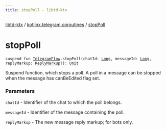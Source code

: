 ```yaml
---
title: stopPoll - libtd-ktx
---
```


[libtd-ktx](../index.html) / [kotlinx.telegram.coroutines](index.html) / [stopPoll](./stop-poll.html)

# stopPoll

`suspend fun `[`TelegramFlow`](../kotlinx.telegram.core/-telegram-flow/index.html)`.stopPoll(chatId: `[`Long`](https://kotlinlang.org/api/latest/jvm/stdlib/kotlin/-long/index.html)`, messageId: `[`Long`](https://kotlinlang.org/api/latest/jvm/stdlib/kotlin/-long/index.html)`, replyMarkup: `[`ReplyMarkup`](https://tdlibx.github.io/td/docs/org/drinkless/td/libcore/telegram/TdApi/ReplyMarkup.html)`?): `[`Unit`](https://kotlinlang.org/api/latest/jvm/stdlib/kotlin/-unit/index.html)

Suspend function, which stops a poll. A poll in a message can be stopped when the message has
canBeEdited flag set.

### Parameters

`chatId` - Identifier of the chat to which the poll belongs.

`messageId` - Identifier of the message containing the poll.

`replyMarkup` - The new message reply markup; for bots only.